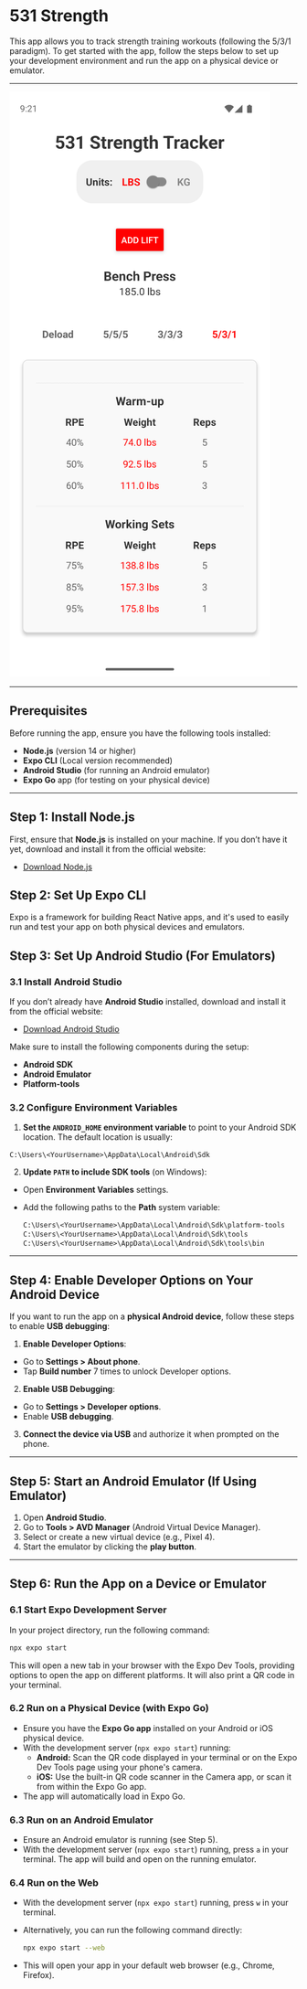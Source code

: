 # 531 Strength

This app allows you to track strength training workouts (following the 5/3/1 paradigm). To get started with the app, follow the steps below to set up your development environment and run the app on a physical device or emulator.

---

![Screenshot of homepage](assets/home-screenshot.png)

---

## Prerequisites

Before running the app, ensure you have the following tools installed:

- **Node.js** (version 14 or higher)
- **Expo CLI** (Local version recommended)
- **Android Studio** (for running an Android emulator)
- **Expo Go** app (for testing on your physical device)

---

## Step 1: Install Node.js

First, ensure that **Node.js** is installed on your machine. If you don’t have it yet, download and install it from the official website:

- [Download Node.js](https://nodejs.org/)

## Step 2: Set Up Expo CLI

Expo is a framework for building React Native apps, and it's used to easily run and test your app on both physical devices and emulators.

## Step 3: Set Up Android Studio (For Emulators)

### 3.1 Install Android Studio

If you don’t already have **Android Studio** installed, download and install it from the official website:

- [Download Android Studio](https://developer.android.com/studio)

Make sure to install the following components during the setup:

- **Android SDK**
- **Android Emulator**
- **Platform-tools**

### 3.2 Configure Environment Variables

1. **Set the `ANDROID_HOME` environment variable** to point to your Android SDK location. The default location is usually:

```
C:\Users\<YourUsername>\AppData\Local\Android\Sdk
```

2. **Update `PATH` to include SDK tools** (on Windows):

- Open **Environment Variables** settings.
- Add the following paths to the **Path** system variable:

  ```
  C:\Users\<YourUsername>\AppData\Local\Android\Sdk\platform-tools
  C:\Users\<YourUsername>\AppData\Local\Android\Sdk\tools
  C:\Users\<YourUsername>\AppData\Local\Android\Sdk\tools\bin
  ```

---

## Step 4: Enable Developer Options on Your Android Device

If you want to run the app on a **physical Android device**, follow these steps to enable **USB debugging**:

1. **Enable Developer Options**:

- Go to **Settings > About phone**.
- Tap **Build number** 7 times to unlock Developer options.

2. **Enable USB Debugging**:

- Go to **Settings > Developer options**.
- Enable **USB debugging**.

3. **Connect the device via USB** and authorize it when prompted on the phone.

---

## Step 5: Start an Android Emulator (If Using Emulator)

1. Open **Android Studio**.
2. Go to **Tools > AVD Manager** (Android Virtual Device Manager).
3. Select or create a new virtual device (e.g., Pixel 4).
4. Start the emulator by clicking the **play button**.

---

## Step 6: Run the App on a Device or Emulator

### 6.1 Start Expo Development Server

In your project directory, run the following command:

```bash
npx expo start
```

This will open a new tab in your browser with the Expo Dev Tools, providing options to open the app on different platforms. It will also print a QR code in your terminal.

### 6.2 Run on a Physical Device (with Expo Go)

- Ensure you have the **Expo Go app** installed on your Android or iOS physical device.
- With the development server (`npx expo start`) running:
  - **Android:** Scan the QR code displayed in your terminal or on the Expo Dev Tools page using your phone's camera.
  - **iOS:** Use the built-in QR code scanner in the Camera app, or scan it from within the Expo Go app.
- The app will automatically load in Expo Go.

### 6.3 Run on an Android Emulator

- Ensure an Android emulator is running (see Step 5).
- With the development server (`npx expo start`) running, press `a` in your terminal. The app will build and open on the running emulator.

### 6.4 Run on the Web

- With the development server (`npx expo start`) running, press `w` in your terminal.
- Alternatively, you can run the following command directly:

  ```bash
  npx expo start --web
  ```

- This will open your app in your default web browser (e.g., Chrome, Firefox).
